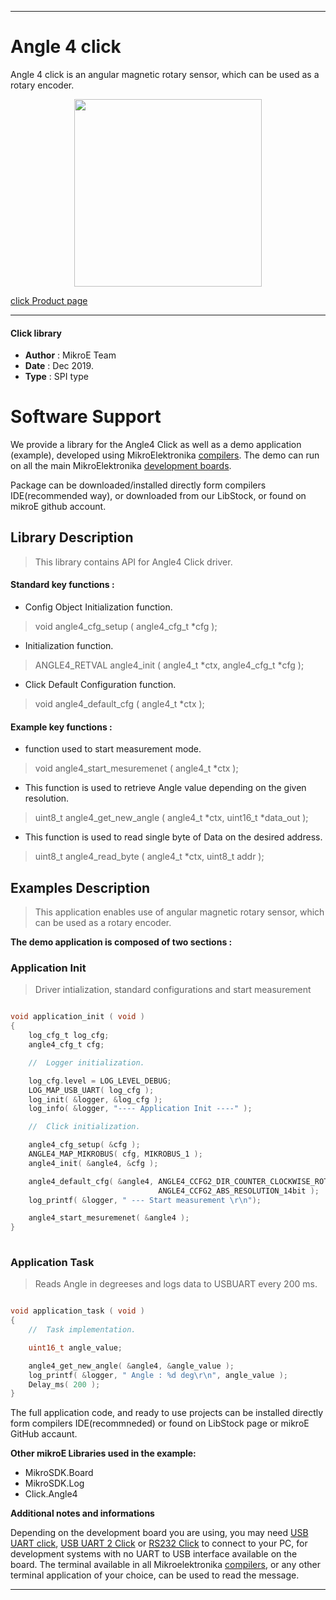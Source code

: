 
---
# Angle 4 click

Angle 4 click is an angular magnetic rotary sensor, which can be used as a rotary encoder.

<p align="center">
  <img src="http://download.mikroe.com/images/click_for_ide/angle4_click.png" height=300px>
</p>

[click Product page](<https://www.mikroe.com/angle-4-click>)

---


#### Click library 

- **Author**        : MikroE Team
- **Date**          : Dec 2019.
- **Type**          : SPI type


# Software Support

We provide a library for the Angle4 Click 
as well as a demo application (example), developed using MikroElektronika 
[compilers](http://shop.mikroe.com/compilers). 
The demo can run on all the main MikroElektronika [development boards](http://shop.mikroe.com/development-boards).

Package can be downloaded/installed directly form compilers IDE(recommended way), or downloaded from our LibStock, or found on mikroE github account. 

## Library Description

> This library contains API for Angle4 Click driver.

#### Standard key functions :

- Config Object Initialization function.
> void angle4_cfg_setup ( angle4_cfg_t *cfg ); 
 
- Initialization function.
> ANGLE4_RETVAL angle4_init ( angle4_t *ctx, angle4_cfg_t *cfg );

- Click Default Configuration function.
> void angle4_default_cfg ( angle4_t *ctx );


#### Example key functions :

- function used to start measurement mode.
> void angle4_start_mesuremenet ( angle4_t *ctx );
 
- This function is used to retrieve Angle value depending on the given resolution.
> uint8_t angle4_get_new_angle ( angle4_t *ctx, uint16_t *data_out );

- This function is used to read single byte of Data on the desired address.
> uint8_t angle4_read_byte ( angle4_t *ctx, uint8_t addr );

## Examples Description
 
> This application enables use of angular magnetic rotary sensor, which can be used as a rotary 
> encoder.

**The demo application is composed of two sections :**

### Application Init 

> Driver intialization, standard configurations and start measurement

```c

void application_init ( void )
{
    log_cfg_t log_cfg;
    angle4_cfg_t cfg;

    //  Logger initialization.

    log_cfg.level = LOG_LEVEL_DEBUG;
    LOG_MAP_USB_UART( log_cfg );
    log_init( &logger, &log_cfg );
    log_info( &logger, "---- Application Init ----" );

    //  Click initialization.

    angle4_cfg_setup( &cfg );
    ANGLE4_MAP_MIKROBUS( cfg, MIKROBUS_1 );
    angle4_init( &angle4, &cfg );

    angle4_default_cfg( &angle4, ANGLE4_CCFG2_DIR_COUNTER_CLOCKWISE_ROTATION,\
                                 ANGLE4_CCFG2_ABS_RESOLUTION_14bit );
    log_printf( &logger, " --- Start measurement \r\n");

    angle4_start_mesuremenet( &angle4 );
}
  
```

### Application Task

> Reads Angle in degreeses and logs data to USBUART every 200 ms.

```c

void application_task ( void )
{
    //  Task implementation.

    uint16_t angle_value;

    angle4_get_new_angle( &angle4, &angle_value );
    log_printf( &logger, " Angle : %d deg\r\n", angle_value );
    Delay_ms( 200 );
}

```

The full application code, and ready to use projects can be  installed directly form compilers IDE(recommneded) or found on LibStock page or mikroE GitHub accaunt.

**Other mikroE Libraries used in the example:** 

- MikroSDK.Board
- MikroSDK.Log
- Click.Angle4

**Additional notes and informations**

Depending on the development board you are using, you may need 
[USB UART click](http://shop.mikroe.com/usb-uart-click), 
[USB UART 2 Click](http://shop.mikroe.com/usb-uart-2-click) or 
[RS232 Click](http://shop.mikroe.com/rs232-click) to connect to your PC, for 
development systems with no UART to USB interface available on the board. The 
terminal available in all Mikroelektronika 
[compilers](http://shop.mikroe.com/compilers), or any other terminal application 
of your choice, can be used to read the message.



---

